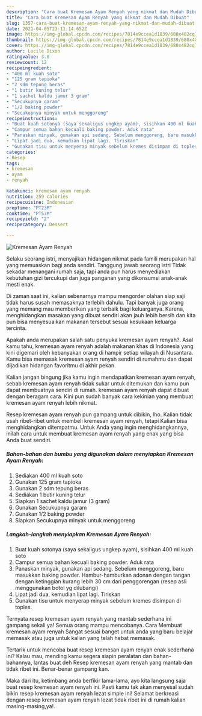 ```yaml
---
description: "Cara buat Kremesan Ayam Renyah yang nikmat dan Mudah Dibuat"
title: "Cara buat Kremesan Ayam Renyah yang nikmat dan Mudah Dibuat"
slug: 1357-cara-buat-kremesan-ayam-renyah-yang-nikmat-dan-mudah-dibuat
date: 2021-04-05T23:11:14.652Z
image: https://img-global.cpcdn.com/recipes/7814e9ccea1d1839/680x482cq70/kremesan-ayam-renyah-foto-resep-utama.jpg
thumbnail: https://img-global.cpcdn.com/recipes/7814e9ccea1d1839/680x482cq70/kremesan-ayam-renyah-foto-resep-utama.jpg
cover: https://img-global.cpcdn.com/recipes/7814e9ccea1d1839/680x482cq70/kremesan-ayam-renyah-foto-resep-utama.jpg
author: Lucile Dixon
ratingvalue: 3.8
reviewcount: 12
recipeingredient:
- "400 ml kuah soto"
- "125 gram tapioka"
- "2 sdm tepung beras"
- "1 butir kuning telur"
- "1 sachet kaldu jamur 3 gram"
- "Secukupnya garam"
- "1/2 baking powder"
- "Secukupnya minyak untuk menggoreng"
recipeinstructions:
- "Buat kuah sotonya (saya sekaligus ungkep ayam), sisihkan 400 ml kuah soto"
- "Campur semua bahan kecuali baking powder. Aduk rata"
- "Panaskan minyak, gunakan api sedang. Sebelum menggoreng, baru masukkan baking powder. Hambur-hamburkan adonan dengan tangan dengan ketinggian kurang lebih 30 cm dari penggorengan (resep asli menggunakan botol yg dilubangi)"
- "Lipat jadi dua, kemudian lipat lagi. Tiriskan"
- "Gunakan tisu untuk menyerap minyak sebelum kremes disimpan di toples."
categories:
- Resep
tags:
- kremesan
- ayam
- renyah

katakunci: kremesan ayam renyah 
nutrition: 259 calories
recipecuisine: Indonesian
preptime: "PT23M"
cooktime: "PT57M"
recipeyield: "2"
recipecategory: Dessert

---
```



![Kremesan Ayam Renyah](https://img-global.cpcdn.com/recipes/7814e9ccea1d1839/680x482cq70/kremesan-ayam-renyah-foto-resep-utama.jpg)

Selaku seorang istri, menyajikan hidangan nikmat pada famili merupakan hal yang memuaskan bagi anda sendiri. Tanggung jawab seorang istri Tidak sekadar menangani rumah saja, tapi anda pun harus menyediakan kebutuhan gizi tercukupi dan juga panganan yang dikonsumsi anak-anak mesti enak.

Di zaman  saat ini, kalian sebenarnya mampu mengorder olahan siap saji tidak harus susah memasaknya terlebih dahulu. Tapi banyak juga orang yang memang mau memberikan yang terbaik bagi keluarganya. Karena, menghidangkan masakan yang dibuat sendiri akan jauh lebih bersih dan kita pun bisa menyesuaikan makanan tersebut sesuai kesukaan keluarga tercinta. 



Apakah anda merupakan salah satu penyuka kremesan ayam renyah?. Asal kamu tahu, kremesan ayam renyah adalah makanan khas di Indonesia yang kini digemari oleh kebanyakan orang di hampir setiap wilayah di Nusantara. Kamu bisa memasak kremesan ayam renyah sendiri di rumahmu dan dapat dijadikan hidangan favoritmu di akhir pekan.

Kalian jangan bingung jika kamu ingin mendapatkan kremesan ayam renyah, sebab kremesan ayam renyah tidak sukar untuk ditemukan dan kamu pun dapat membuatnya sendiri di rumah. kremesan ayam renyah dapat dibuat dengan beragam cara. Kini pun sudah banyak cara kekinian yang membuat kremesan ayam renyah lebih nikmat.

Resep kremesan ayam renyah pun gampang untuk dibikin, lho. Kalian tidak usah ribet-ribet untuk membeli kremesan ayam renyah, tetapi Kalian bisa menghidangkan ditempatmu. Untuk Anda yang ingin menghidangkannya, inilah cara untuk membuat kremesan ayam renyah yang enak yang bisa Anda buat sendiri.

<!--inarticleads1-->

##### Bahan-bahan dan bumbu yang digunakan dalam menyiapkan Kremesan Ayam Renyah:

1. Sediakan 400 ml kuah soto
1. Gunakan 125 gram tapioka
1. Gunakan 2 sdm tepung beras
1. Sediakan 1 butir kuning telur
1. Siapkan 1 sachet kaldu jamur (3 gram)
1. Gunakan Secukupnya garam
1. Gunakan 1/2 baking powder
1. Siapkan Secukupnya minyak untuk menggoreng




<!--inarticleads2-->

##### Langkah-langkah menyiapkan Kremesan Ayam Renyah:

1. Buat kuah sotonya (saya sekaligus ungkep ayam), sisihkan 400 ml kuah soto
1. Campur semua bahan kecuali baking powder. Aduk rata
1. Panaskan minyak, gunakan api sedang. Sebelum menggoreng, baru masukkan baking powder. Hambur-hamburkan adonan dengan tangan dengan ketinggian kurang lebih 30 cm dari penggorengan (resep asli menggunakan botol yg dilubangi)
1. Lipat jadi dua, kemudian lipat lagi. Tiriskan
1. Gunakan tisu untuk menyerap minyak sebelum kremes disimpan di toples.




Ternyata resep kremesan ayam renyah yang mantab sederhana ini gampang sekali ya! Semua orang mampu mencobanya. Cara Membuat kremesan ayam renyah Sangat sesuai banget untuk anda yang baru belajar memasak atau juga untuk kalian yang telah hebat memasak.

Tertarik untuk mencoba buat resep kremesan ayam renyah enak sederhana ini? Kalau mau, mending kamu segera siapin peralatan dan bahan-bahannya, lantas buat deh Resep kremesan ayam renyah yang mantab dan tidak ribet ini. Benar-benar gampang kan. 

Maka dari itu, ketimbang anda berfikir lama-lama, ayo kita langsung saja buat resep kremesan ayam renyah ini. Pasti kamu tak akan menyesal sudah bikin resep kremesan ayam renyah lezat simple ini! Selamat berkreasi dengan resep kremesan ayam renyah lezat tidak ribet ini di rumah kalian masing-masing,ya!.

